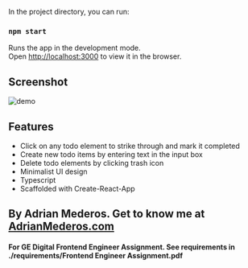 In the project directory, you can run:

### `npm start`

Runs the app in the development mode.<br>
Open [http://localhost:3000](http://localhost:3000) to view it in the browser.

## Screenshot

![demo](https://s3.us-east-2.amazonaws.com/ge-app-public/gescreenshot.png)

## Features 

* Click on any todo element to strike through and mark it completed
* Create new todo items by entering text in the input box
* Delete todo elements by clicking trash icon
* Minimalist UI design
* Typescript 
* Scaffolded with Create-React-App

## By Adrian Mederos. Get to know me at [AdrianMederos.com](https://www.AdrianMederos.com)
#### For GE Digital Frontend Engineer Assignment. See requirements in ./requirements/Frontend Engineer Assignment.pdf